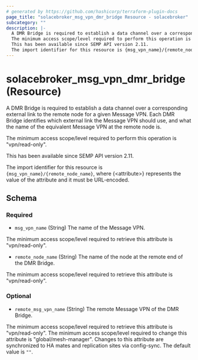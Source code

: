 ```yaml
---
# generated by https://github.com/hashicorp/terraform-plugin-docs
page_title: "solacebroker_msg_vpn_dmr_bridge Resource - solacebroker"
subcategory: ""
description: |-
  A DMR Bridge is required to establish a data channel over a corresponding external link to the remote node for a given Message VPN. Each DMR Bridge identifies which external link the Message VPN should use, and what the name of the equivalent Message VPN at the remote node is.
  The minimum access scope/level required to perform this operation is "vpn/read-only".
  This has been available since SEMP API version 2.11.
  The import identifier for this resource is {msg_vpn_name}/{remote_node_name}, where {&lt;attribute&gt;} represents the value of the attribute and it must be URL-encoded.
---
```


# solacebroker_msg_vpn_dmr_bridge (Resource)

A DMR Bridge is required to establish a data channel over a corresponding external link to the remote node for a given Message VPN. Each DMR Bridge identifies which external link the Message VPN should use, and what the name of the equivalent Message VPN at the remote node is.



The minimum access scope/level required to perform this operation is "vpn/read-only".

This has been available since SEMP API version 2.11.

The import identifier for this resource is `{msg_vpn_name}/{remote_node_name}`, where {&lt;attribute&gt;} represents the value of the attribute and it must be URL-encoded.



<!-- schema generated by tfplugindocs -->
## Schema

### Required

- `msg_vpn_name` (String) The name of the Message VPN.

The minimum access scope/level required to retrieve this attribute is "vpn/read-only".
- `remote_node_name` (String) The name of the node at the remote end of the DMR Bridge.

The minimum access scope/level required to retrieve this attribute is "vpn/read-only".

### Optional

- `remote_msg_vpn_name` (String) The remote Message VPN of the DMR Bridge.

The minimum access scope/level required to retrieve this attribute is "vpn/read-only". The minimum access scope/level required to change this attribute is "global/mesh-manager". Changes to this attribute are synchronized to HA mates and replication sites via config-sync. The default value is `""`.
